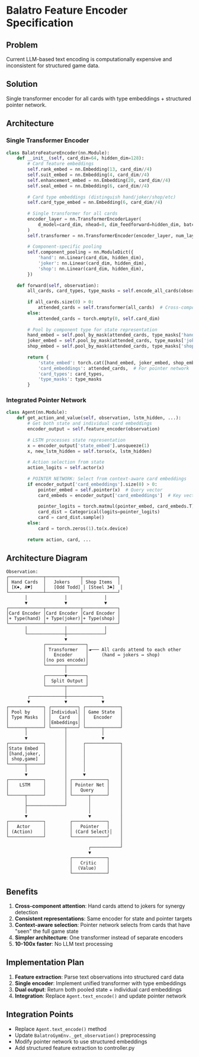 # Balatro Feature Encoder Specification

## Problem
Current LLM-based text encoding is computationally expensive and inconsistent for structured game data.

## Solution
Single transformer encoder for all cards with type embeddings + structured pointer network.

## Architecture

### Single Transformer Encoder
```python
class BalatroFeatureEncoder(nn.Module):
    def __init__(self, card_dim=64, hidden_dim=128):
        # Card feature embeddings
        self.rank_embed = nn.Embedding(13, card_dim//4)
        self.suit_embed = nn.Embedding(4, card_dim//4)  
        self.enhancement_embed = nn.Embedding(20, card_dim//4)
        self.seal_embed = nn.Embedding(6, card_dim//4)
        
        # Card type embeddings (distinguish hand/joker/shop/etc)
        self.card_type_embed = nn.Embedding(6, card_dim//4)
        
        # Single transformer for all cards
        encoder_layer = nn.TransformerEncoderLayer(
            d_model=card_dim, nhead=8, dim_feedforward=hidden_dim, batch_first=True
        )
        self.transformer = nn.TransformerEncoder(encoder_layer, num_layers=3)
        
        # Component-specific pooling
        self.component_pooling = nn.ModuleDict({
            'hand': nn.Linear(card_dim, hidden_dim),
            'joker': nn.Linear(card_dim, hidden_dim),
            'shop': nn.Linear(card_dim, hidden_dim),
        })
        
    def forward(self, observation):
        all_cards, card_types, type_masks = self.encode_all_cards(observation)
        
        if all_cards.size(0) > 0:
            attended_cards = self.transformer(all_cards)  # Cross-component attention
        else:
            attended_cards = torch.empty(0, self.card_dim)
            
        # Pool by component type for state representation
        hand_embed = self.pool_by_mask(attended_cards, type_masks['hand'])
        joker_embed = self.pool_by_mask(attended_cards, type_masks['joker'])
        shop_embed = self.pool_by_mask(attended_cards, type_masks['shop'])
        
        return {
            'state_embed': torch.cat([hand_embed, joker_embed, shop_embed, game_embed]),
            'card_embeddings': attended_cards,  # For pointer network
            'card_types': card_types,
            'type_masks': type_masks
        }
```

### Integrated Pointer Network
```python
class Agent(nn.Module):
    def get_action_and_value(self, observation, lstm_hidden, ...):
        # Get both state and individual card embeddings
        encoder_output = self.feature_encoder(observation)
        
        # LSTM processes state representation
        x = encoder_output['state_embed'].unsqueeze(1)
        x, new_lstm_hidden = self.torso(x, lstm_hidden)
        
        # Action selection from state
        action_logits = self.actor(x)
        
        # POINTER NETWORK: Select from context-aware card embeddings
        if encoder_output['card_embeddings'].size(0) > 0:
            pointer_embed = self.pointer(x)  # Query vector
            card_embeds = encoder_output['card_embeddings']  # Key vectors
            
            pointer_logits = torch.matmul(pointer_embed, card_embeds.T)
            card_dist = Categorical(logits=pointer_logits)
            card = card_dist.sample()
        else:
            card = torch.zeros(1).to(x.device)
            
        return action, card, ...
```

## Architecture Diagram

```
Observation:
┌─────────────┬─────────────┬─────────────┐
│ Hand Cards  │   Jokers    │ Shop Items  │
│ [K♠, A♥]    │   [Odd Todd] │ [Steel 3♣]  │
└─────────────┴─────────────┴─────────────┘
       │              │              │
       ▼              ▼              ▼
┌─────────────┬─────────────┬─────────────┐
│Card Encoder │Card Encoder │Card Encoder │
│+ Type(hand) │+ Type(joker)│+ Type(shop) │
└─────────────┴─────────────┴─────────────┘
       │              │              │
       └──────────────┼──────────────┘
                      ▼
              ┌───────────────┐
              │ Transformer   │◄─── All cards attend to each other
              │   Encoder     │     (hand ↔ jokers ↔ shop)
              │(no pos encode)│
              └───────┬───────┘
                      │
              ┌───────▼───────┐
              │  Split Output │
              └───────┬───────┘
                      │
        ┌─────────────┼─────────────┐
        ▼             ▼             ▼
┌─────────────┐ ┌──────────┐ ┌─────────────┐
│ Pool by     │ │Individual│ │ Game State  │
│ Type Masks  │ │   Card   │ │   Encoder   │
│             │ │Embeddings│ │             │
└──────┬──────┘ └─────┬────┘ └──────┬──────┘
       │              │             │
       ▼              │             ▼
┌─────────────┐       │      ┌─────────────┐
│State Embed  │       │      │             │
│[hand,joker, │       │      │             │
│ shop,game]  │       │      │             │
└──────┬──────┘       │      │             │
       │              │      │             │
       ▼              │      ▼             │
┌─────────────┐       │ ┌─────────────┐    │
│    LSTM     │       │ │ Pointer Net │    │
│             │       │ │   Query     │    │
└──────┬──────┘       │ └──────┬──────┘    │
       │              │        │           │
       ├──────────────┘        │           │
       │                       │           │
       ▼                       ▼           │
┌─────────────┐         ┌─────────────┐    │
│   Actor     │         │   Pointer   │    │
│ (Action)    │         │ (Card Select)│   │
└─────────────┘         └─────────────┘    │
                                           │
                               ┌───────────┘
                               ▼
                        ┌─────────────┐
                        │   Critic    │
                        │  (Value)    │
                        └─────────────┘
```

## Benefits

1. **Cross-component attention**: Hand cards attend to jokers for synergy detection
2. **Consistent representations**: Same encoder for state and pointer targets  
3. **Context-aware selection**: Pointer network selects from cards that have "seen" the full game state
4. **Simpler architecture**: One transformer instead of separate encoders
5. **10-100x faster**: No LLM text processing

## Implementation Plan

1. **Feature extraction**: Parse text observations into structured card data
2. **Single encoder**: Implement unified transformer with type embeddings
3. **Dual output**: Return both pooled state + individual card embeddings  
4. **Integration**: Replace `Agent.text_encode()` and update pointer network

## Integration Points
- Replace `Agent.text_encode()` method
- Update `BalatroGymEnv._get_observation()` preprocessing  
- Modify pointer network to use structured embeddings
- Add structured feature extraction to controller.py